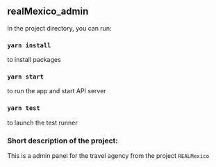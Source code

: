 ## realMexico_admin

In the project directory, you can run:

### `yarn install`

to install packages

### `yarn start`

to run the app and start API server

### `yarn test`

to launch the test runner

### Short description of the project:

This is a admin panel for the travel agency from the project `REALMexico`

